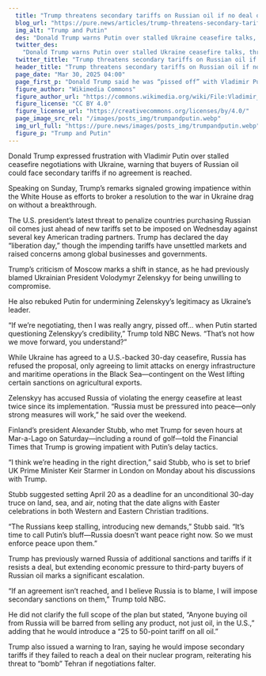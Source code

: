```yaml
---
  title: "Trump threatens secondary tariffs on Russian oil if no deal on Ukraine"
  blog_url: "https://pure.news/articles/trump-threatens-secondary-tariffs-on-russian-oil-if-no-deal-on-ukraine"
  img_alt: "Trump and Putin"
  des: "Donald Trump warns Putin over stalled Ukraine ceasefire talks, threatening secondary tariffs on Russian oil buyers while pushing for a peace deal by April 20."
  twitter_des:
    "Donald Trump warns Putin over stalled Ukraine ceasefire talks, threatening secondary tariffs on Russian oil buyers while pushing for a peace deal by April 20."
  twitter_tittle: "Trump threatens secondary tariffs on Russian oil if no deal on Ukraine"
  header_title: "Trump threatens secondary tariffs on Russian oil if no deal on Ukraine"
  page_date: "Mar 30, 2025 04:00"
  page_first_p: "Donald Trump said he was “pissed off” with Vladimir Putin for foot-dragging in talks over a ceasefire with Ukraine, as the US president threatened secondary tariffs on buyers of Russian oil if no deal is done. "
  figure_author: "Wikimedia Commons"
  figure_author_url: "https://commons.wikimedia.org/wiki/File:Vladimir_Putin_and_Donald_Trump_at_the_2017_G-20_Hamburg_Summit_%284%29.jpg"
  figure_license: "CC BY 4.0"
  figure_license_url: "https://creativecommons.org/licenses/by/4.0/"
  page_image_src_rel: "/images/posts_img/trumpandputin.webp"
  img_url_full: "https://pure.news/images/posts_img/trumpandputin.webp"
  figure_p: "Trump and Putin"
---
```


Donald Trump expressed frustration with Vladimir Putin over stalled ceasefire negotiations with Ukraine, warning that buyers of Russian oil could face secondary tariffs if no agreement is reached.

Speaking on Sunday, Trump’s remarks signaled growing impatience within the White House as efforts to broker a resolution to the war in Ukraine drag on without a breakthrough.

The U.S. president’s latest threat to penalize countries purchasing Russian oil comes just ahead of new tariffs set to be imposed on Wednesday against several key American trading partners. Trump has declared the day “liberation day,” though the impending tariffs have unsettled markets and raised concerns among global businesses and governments.

Trump’s criticism of Moscow marks a shift in stance, as he had previously blamed Ukrainian President Volodymyr Zelenskyy for being unwilling to compromise.

He also rebuked Putin for undermining Zelenskyy’s legitimacy as Ukraine’s leader.

“If we’re negotiating, then I was really angry, pissed off… when Putin started questioning Zelenskyy’s credibility,” Trump told NBC News. “That’s not how we move forward, you understand?”

While Ukraine has agreed to a U.S.-backed 30-day ceasefire, Russia has refused the proposal, only agreeing to limit attacks on energy infrastructure and maritime operations in the Black Sea—contingent on the West lifting certain sanctions on agricultural exports.

Zelenskyy has accused Russia of violating the energy ceasefire at least twice since its implementation. “Russia must be pressured into peace—only strong measures will work,” he said over the weekend.

Finland’s president Alexander Stubb, who met Trump for seven hours at Mar-a-Lago on Saturday—including a round of golf—told the Financial Times that Trump is growing impatient with Putin’s delay tactics.

“I think we’re heading in the right direction,” said Stubb, who is set to brief UK Prime Minister Keir Starmer in London on Monday about his discussions with Trump.

Stubb suggested setting April 20 as a deadline for an unconditional 30-day truce on land, sea, and air, noting that the date aligns with Easter celebrations in both Western and Eastern Christian traditions.

“The Russians keep stalling, introducing new demands,” Stubb said. “It’s time to call Putin’s bluff—Russia doesn’t want peace right now. So we must enforce peace upon them.”

Trump has previously warned Russia of additional sanctions and tariffs if it resists a deal, but extending economic pressure to third-party buyers of Russian oil marks a significant escalation.

“If an agreement isn’t reached, and I believe Russia is to blame, I will impose secondary sanctions on them,” Trump told NBC.

He did not clarify the full scope of the plan but stated, “Anyone buying oil from Russia will be barred from selling any product, not just oil, in the U.S.,” adding that he would introduce a “25 to 50-point tariff on all oil.”

Trump also issued a warning to Iran, saying he would impose secondary tariffs if they failed to reach a deal on their nuclear program, reiterating his threat to “bomb” Tehran if negotiations falter.
